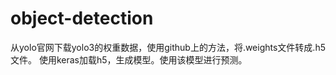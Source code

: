 # object-detection
从yolo官网下载yolo3的权重数据，使用github上的方法，将.weights文件转成.h5文件。
使用keras加载h5，生成模型。使用该模型进行预测。
